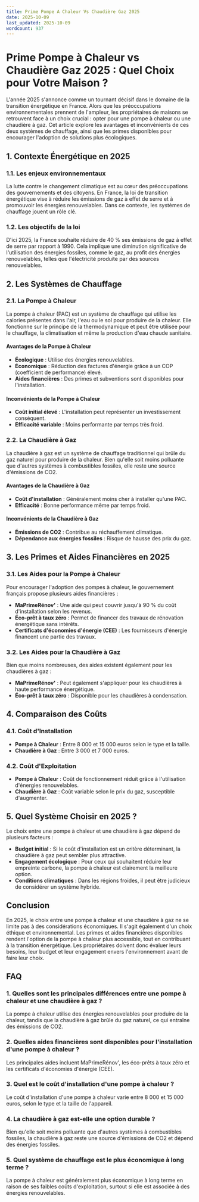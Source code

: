 ```yaml
---
title: Prime Pompe A Chaleur Vs Chaudière Gaz 2025
date: 2025-10-09
last_updated: 2025-10-09
wordcount: 937
---
```


# Prime Pompe à Chaleur vs Chaudière Gaz 2025 : Quel Choix pour Votre Maison ?

L'année 2025 s'annonce comme un tournant décisif dans le domaine de la transition énergétique en France. Alors que les préoccupations environnementales prennent de l'ampleur, les propriétaires de maisons se retrouvent face à un choix crucial : opter pour une pompe à chaleur ou une chaudière à gaz. Cet article explore les avantages et inconvénients de ces deux systèmes de chauffage, ainsi que les primes disponibles pour encourager l'adoption de solutions plus écologiques.

## 1. Contexte Énergétique en 2025

### 1.1. Les enjeux environnementaux

La lutte contre le changement climatique est au cœur des préoccupations des gouvernements et des citoyens. En France, la loi de transition énergétique vise à réduire les émissions de gaz à effet de serre et à promouvoir les énergies renouvelables. Dans ce contexte, les systèmes de chauffage jouent un rôle clé.

### 1.2. Les objectifs de la loi

D'ici 2025, la France souhaite réduire de 40 % ses émissions de gaz à effet de serre par rapport à 1990. Cela implique une diminution significative de l'utilisation des énergies fossiles, comme le gaz, au profit des énergies renouvelables, telles que l'électricité produite par des sources renouvelables.

## 2. Les Systèmes de Chauffage

### 2.1. La Pompe à Chaleur

La pompe à chaleur (PAC) est un système de chauffage qui utilise les calories présentes dans l'air, l'eau ou le sol pour produire de la chaleur. Elle fonctionne sur le principe de la thermodynamique et peut être utilisée pour le chauffage, la climatisation et même la production d'eau chaude sanitaire.

#### Avantages de la Pompe à Chaleur

- **Écologique** : Utilise des énergies renouvelables.
- **Économique** : Réduction des factures d'énergie grâce à un COP (coefficient de performance) élevé.
- **Aides financières** : Des primes et subventions sont disponibles pour l'installation.

#### Inconvénients de la Pompe à Chaleur

- **Coût initial élevé** : L'installation peut représenter un investissement conséquent.
- **Efficacité variable** : Moins performante par temps très froid.

### 2.2. La Chaudière à Gaz

La chaudière à gaz est un système de chauffage traditionnel qui brûle du gaz naturel pour produire de la chaleur. Bien qu'elle soit moins polluante que d'autres systèmes à combustibles fossiles, elle reste une source d'émissions de CO2.

#### Avantages de la Chaudière à Gaz

- **Coût d'installation** : Généralement moins cher à installer qu'une PAC.
- **Efficacité** : Bonne performance même par temps froid.

#### Inconvénients de la Chaudière à Gaz

- **Émissions de CO2** : Contribue au réchauffement climatique.
- **Dépendance aux énergies fossiles** : Risque de hausse des prix du gaz.

## 3. Les Primes et Aides Financières en 2025

### 3.1. Les Aides pour la Pompe à Chaleur

Pour encourager l'adoption des pompes à chaleur, le gouvernement français propose plusieurs aides financières :

- **MaPrimeRénov'** : Une aide qui peut couvrir jusqu'à 90 % du coût d'installation selon les revenus.
- **Éco-prêt à taux zéro** : Permet de financer des travaux de rénovation énergétique sans intérêts.
- **Certificats d'économies d'énergie (CEE)** : Les fournisseurs d'énergie financent une partie des travaux.

### 3.2. Les Aides pour la Chaudière à Gaz

Bien que moins nombreuses, des aides existent également pour les chaudières à gaz :

- **MaPrimeRénov'** : Peut également s'appliquer pour les chaudières à haute performance énergétique.
- **Éco-prêt à taux zéro** : Disponible pour les chaudières à condensation.

## 4. Comparaison des Coûts

### 4.1. Coût d'Installation

- **Pompe à Chaleur** : Entre 8 000 et 15 000 euros selon le type et la taille.
- **Chaudière à Gaz** : Entre 3 000 et 7 000 euros.

### 4.2. Coût d'Exploitation

- **Pompe à Chaleur** : Coût de fonctionnement réduit grâce à l'utilisation d'énergies renouvelables.
- **Chaudière à Gaz** : Coût variable selon le prix du gaz, susceptible d'augmenter.

## 5. Quel Système Choisir en 2025 ?

Le choix entre une pompe à chaleur et une chaudière à gaz dépend de plusieurs facteurs :

- **Budget initial** : Si le coût d'installation est un critère déterminant, la chaudière à gaz peut sembler plus attractive.
- **Engagement écologique** : Pour ceux qui souhaitent réduire leur empreinte carbone, la pompe à chaleur est clairement la meilleure option.
- **Conditions climatiques** : Dans les régions froides, il peut être judicieux de considérer un système hybride.

## Conclusion

En 2025, le choix entre une pompe à chaleur et une chaudière à gaz ne se limite pas à des considérations économiques. Il s'agit également d'un choix éthique et environnemental. Les primes et aides financières disponibles rendent l'option de la pompe à chaleur plus accessible, tout en contribuant à la transition énergétique. Les propriétaires doivent donc évaluer leurs besoins, leur budget et leur engagement envers l'environnement avant de faire leur choix.

## FAQ

### 1. Quelles sont les principales différences entre une pompe à chaleur et une chaudière à gaz ?

La pompe à chaleur utilise des énergies renouvelables pour produire de la chaleur, tandis que la chaudière à gaz brûle du gaz naturel, ce qui entraîne des émissions de CO2.

### 2. Quelles aides financières sont disponibles pour l'installation d'une pompe à chaleur ?

Les principales aides incluent MaPrimeRénov', les éco-prêts à taux zéro et les certificats d'économies d'énergie (CEE).

### 3. Quel est le coût d'installation d'une pompe à chaleur ?

Le coût d'installation d'une pompe à chaleur varie entre 8 000 et 15 000 euros, selon le type et la taille de l'appareil.

### 4. La chaudière à gaz est-elle une option durable ?

Bien qu'elle soit moins polluante que d'autres systèmes à combustibles fossiles, la chaudière à gaz reste une source d'émissions de CO2 et dépend des énergies fossiles.

### 5. Quel système de chauffage est le plus économique à long terme ?

La pompe à chaleur est généralement plus économique à long terme en raison de ses faibles coûts d'exploitation, surtout si elle est associée à des énergies renouvelables.